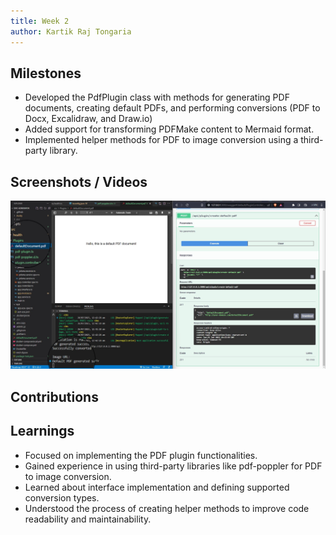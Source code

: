 ```yaml
---
title: Week 2
author: Kartik Raj Tongaria  
---
```


## Milestones
- Developed the PdfPlugin class with methods for generating PDF documents, creating default PDFs, and performing conversions (PDF to Docx, Excalidraw, and Draw.io)
- Added support for transforming PDFMake content to Mermaid format.
- Implemented helper methods for PDF to image conversion using a third-party library.

## Screenshots / Videos 

![Generate Default PDF](./GenerateDefaultPDF.png)

## Contributions

## Learnings
- Focused on implementing the PDF plugin functionalities.
- Gained experience in using third-party libraries like pdf-poppler for PDF to image conversion.
- Learned about interface implementation and defining supported conversion types.
- Understood the process of creating helper methods to improve code readability and maintainability.